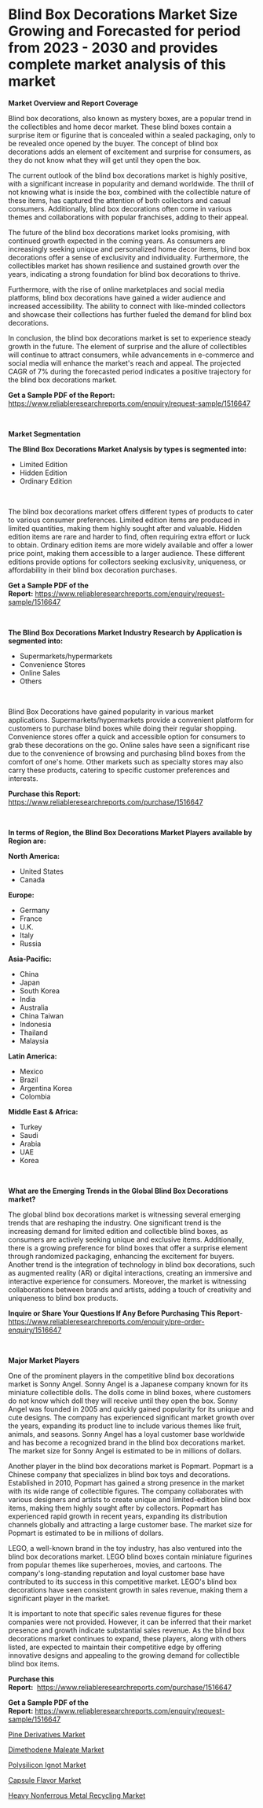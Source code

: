 <p><h1>Blind Box Decorations Market Size Growing and Forecasted for period from 2023 - 2030 and provides complete market analysis of this market</h1></p><p><strong>Market Overview and Report Coverage</strong></p>
<p><p>Blind box decorations, also known as mystery boxes, are a popular trend in the collectibles and home decor market. These blind boxes contain a surprise item or figurine that is concealed within a sealed packaging, only to be revealed once opened by the buyer. The concept of blind box decorations adds an element of excitement and surprise for consumers, as they do not know what they will get until they open the box. </p><p>The current outlook of the blind box decorations market is highly positive, with a significant increase in popularity and demand worldwide. The thrill of not knowing what is inside the box, combined with the collectible nature of these items, has captured the attention of both collectors and casual consumers. Additionally, blind box decorations often come in various themes and collaborations with popular franchises, adding to their appeal. </p><p>The future of the blind box decorations market looks promising, with continued growth expected in the coming years. As consumers are increasingly seeking unique and personalized home decor items, blind box decorations offer a sense of exclusivity and individuality. Furthermore, the collectibles market has shown resilience and sustained growth over the years, indicating a strong foundation for blind box decorations to thrive. </p><p>Furthermore, with the rise of online marketplaces and social media platforms, blind box decorations have gained a wider audience and increased accessibility. The ability to connect with like-minded collectors and showcase their collections has further fueled the demand for blind box decorations. </p><p>In conclusion, the blind box decorations market is set to experience steady growth in the future. The element of surprise and the allure of collectibles will continue to attract consumers, while advancements in e-commerce and social media will enhance the market's reach and appeal. The projected CAGR of 7% during the forecasted period indicates a positive trajectory for the blind box decorations market.</p></p>
<p><strong>Get a Sample PDF of the Report:</strong> <a href="https://www.reliableresearchreports.com/enquiry/request-sample/1516647">https://www.reliableresearchreports.com/enquiry/request-sample/1516647</a></p>
<p>&nbsp;</p>
<p><strong>Market Segmentation</strong></p>
<p><strong>The Blind Box Decorations Market Analysis by types is segmented into:</strong></p>
<p><ul><li>Limited Edition</li><li>Hidden Edition</li><li>Ordinary Edition</li></ul></p>
<p>&nbsp;</p>
<p><p>The blind box decorations market offers different types of products to cater to various consumer preferences. Limited edition items are produced in limited quantities, making them highly sought after and valuable. Hidden edition items are rare and harder to find, often requiring extra effort or luck to obtain. Ordinary edition items are more widely available and offer a lower price point, making them accessible to a larger audience. These different editions provide options for collectors seeking exclusivity, uniqueness, or affordability in their blind box decoration purchases.</p></p>
<p><strong>Get a Sample PDF of the Report:</strong>&nbsp;<a href="https://www.reliableresearchreports.com/enquiry/request-sample/1516647">https://www.reliableresearchreports.com/enquiry/request-sample/1516647</a></p>
<p>&nbsp;</p>
<p><strong>The Blind Box Decorations Market Industry Research by Application is segmented into:</strong></p>
<p><ul><li>Supermarkets/hypermarkets</li><li>Convenience Stores</li><li>Online Sales</li><li>Others</li></ul></p>
<p>&nbsp;</p>
<p><p>Blind Box Decorations have gained popularity in various market applications. Supermarkets/hypermarkets provide a convenient platform for customers to purchase blind boxes while doing their regular shopping. Convenience stores offer a quick and accessible option for consumers to grab these decorations on the go. Online sales have seen a significant rise due to the convenience of browsing and purchasing blind boxes from the comfort of one's home. Other markets such as specialty stores may also carry these products, catering to specific customer preferences and interests.</p></p>
<p><strong>Purchase this Report:</strong>&nbsp; <a href="https://www.reliableresearchreports.com/purchase/1516647">https://www.reliableresearchreports.com/purchase/1516647</a></p>
<p>&nbsp;</p>
<p><strong>In terms of Region, the Blind Box Decorations Market Players available by Region are:</strong></p>
<p>
    <p> <strong> North America: </strong>
        <ul>
            <li>United States</li>
            <li>Canada</li>
        </ul>
        </p> 
    <p> <strong> Europe: </strong>
        <ul>
            <li>Germany</li>
            <li>France</li>
            <li>U.K.</li>
            <li>Italy</li>
            <li>Russia</li>
        </ul>
        </p> 
    <p> <strong> Asia-Pacific: </strong>
        <ul>
            <li>China</li>
            <li>Japan</li>
            <li>South Korea</li>
            <li>India</li>
            <li>Australia</li>
            <li>China Taiwan</li>
            <li>Indonesia</li>
            <li>Thailand</li>
            <li>Malaysia</li>
        </ul>
        </p> 
    <p> <strong> Latin America: </strong>
        <ul>
            <li>Mexico</li>
            <li>Brazil</li>
            <li>Argentina Korea</li>
            <li>Colombia</li>
        </ul>
        </p> 
    <p> <strong> Middle East & Africa: </strong>
        <ul>
            <li>Turkey</li>
            <li>Saudi</li>
            <li>Arabia</li>
            <li>UAE</li>
            <li>Korea</li>
        </ul>
    </p>
    </p>
<p>&nbsp;</p>
<p><strong>What are the Emerging Trends in the Global Blind Box Decorations market?</strong></p>
<p><p>The global blind box decorations market is witnessing several emerging trends that are reshaping the industry. One significant trend is the increasing demand for limited edition and collectible blind boxes, as consumers are actively seeking unique and exclusive items. Additionally, there is a growing preference for blind boxes that offer a surprise element through randomized packaging, enhancing the excitement for buyers. Another trend is the integration of technology in blind box decorations, such as augmented reality (AR) or digital interactions, creating an immersive and interactive experience for consumers. Moreover, the market is witnessing collaborations between brands and artists, adding a touch of creativity and uniqueness to blind box products.</p></p>
<p><strong>Inquire or Share Your Questions If Any Before Purchasing This Report</strong>- <a href="https://www.reliableresearchreports.com/enquiry/pre-order-enquiry/1516647">https://www.reliableresearchreports.com/enquiry/pre-order-enquiry/1516647</a></p>
<p>&nbsp;</p>
<p><strong>Major Market Players</strong></p>
<p><p>One of the prominent players in the competitive blind box decorations market is Sonny Angel. Sonny Angel is a Japanese company known for its miniature collectible dolls. The dolls come in blind boxes, where customers do not know which doll they will receive until they open the box. Sonny Angel was founded in 2005 and quickly gained popularity for its unique and cute designs. The company has experienced significant market growth over the years, expanding its product line to include various themes like fruit, animals, and seasons. Sonny Angel has a loyal customer base worldwide and has become a recognized brand in the blind box decorations market. The market size for Sonny Angel is estimated to be in millions of dollars.</p><p>Another player in the blind box decorations market is Popmart. Popmart is a Chinese company that specializes in blind box toys and decorations. Established in 2010, Popmart has gained a strong presence in the market with its wide range of collectible figures. The company collaborates with various designers and artists to create unique and limited-edition blind box items, making them highly sought after by collectors. Popmart has experienced rapid growth in recent years, expanding its distribution channels globally and attracting a large customer base. The market size for Popmart is estimated to be in millions of dollars.</p><p>LEGO, a well-known brand in the toy industry, has also ventured into the blind box decorations market. LEGO blind boxes contain miniature figurines from popular themes like superheroes, movies, and cartoons. The company's long-standing reputation and loyal customer base have contributed to its success in this competitive market. LEGO's blind box decorations have seen consistent growth in sales revenue, making them a significant player in the market.</p><p>It is important to note that specific sales revenue figures for these companies were not provided. However, it can be inferred that their market presence and growth indicate substantial sales revenue. As the blind box decorations market continues to expand, these players, along with others listed, are expected to maintain their competitive edge by offering innovative designs and appealing to the growing demand for collectible blind box items.</p></p>
<p><strong>Purchase this Report:</strong>&nbsp;&nbsp;<a href="https://www.reliableresearchreports.com/purchase/1516647">https://www.reliableresearchreports.com/purchase/1516647</a></p>
<p></p>
<p><strong>Get a Sample PDF of the Report:</strong>&nbsp;<a href="https://www.reliableresearchreports.com/enquiry/request-sample/1516647">https://www.reliableresearchreports.com/enquiry/request-sample/1516647</a></p>
<p><p><a href="https://medium.com/@devyncasper/pine-derivatives-market-size-market-outlook-and-market-forecast-2023-to-2030-224d8c617cba">Pine Derivatives Market</a></p><p><a href="https://medium.com/@isaiasmarks/dimethodene-maleate-market-outlook-industry-overview-and-forecast-2023-to-2030-76a1268586c6">Dimethodene Maleate Market</a></p><p><a href="https://medium.com/@ulicesdoyle2023/polysilicon-ignot-market-analysis-and-sze-forecasted-for-period-from-2023-to-2030-b6f532e58f6d">Polysilicon Ignot Market</a></p><p><a href="https://medium.com/@hollymayert/decoding-capsule-flavor-market-metrics-market-share-trends-and-growth-patterns-971cdaab6f95">Capsule Flavor Market</a></p><p><a href="https://medium.com/@cameronhuel/heavy-nonferrous-metal-recycling-market-size-and-market-trends-complete-industry-overview-2023-to-6ead46034960">Heavy Nonferrous Metal Recycling Market</a></p></p>